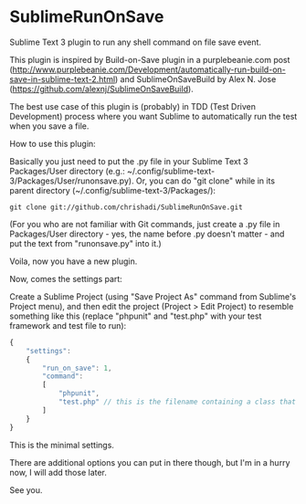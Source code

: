 SublimeRunOnSave
======================

Sublime Text 3 plugin to run any shell command on file save event.

This plugin is inspired by Build-on-Save plugin in a purplebeanie.com post (http://www.purplebeanie.com/Development/automatically-run-build-on-save-in-sublime-text-2.html) and SublimeOnSaveBuild by Alex N. Jose (https://github.com/alexnj/SublimeOnSaveBuild).

The best use case of this plugin is (probably) in TDD (Test Driven Development) process where you want Sublime to automatically run the test when you save a file.

How to use this plugin:

Basically you just need to put the .py file in your Sublime Text 3 Packages/User directory (e.g.: ~/.config/sublime-text-3/Packages/User/runonsave.py). Or, you can do "git clone" while in its parent directory (~/.config/sublime-text-3/Packages/):
```
git clone git://github.com/chrishadi/SublimeRunOnSave.git
```
(For you who are not familiar with Git commands, just create a .py file in Packages/User directory - yes, the name before .py doesn't matter - and put the text from "runonsave.py" into it.)

Voila, now you have a new plugin.

Now, comes the settings part:

Create a Sublime Project (using "Save Project As" command from Sublime's Project menu), and then edit the project (Project > Edit Project) to resemble something like this (replace "phpunit" and "test.php" with your test framework and test file to run):
```javascript
{
	"settings":
	{
		"run_on_save": 1,
		"command":
		[
			"phpunit",
			"test.php" // this is the filename containing a class that extends PHPUnit_Framework_TestCase
		]
	}
}
```
This is the minimal settings.

There are additional options you can put in there though, but I'm in a hurry now, I will add those later.

See you.
